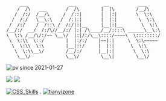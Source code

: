 ```
     ___               ___          __           ___     
    /  /\   ___       /  /\        |  |\        /__/\    
   /  /:/  /__/\     /  /::|       |  |:|       \  \:\   
  /  /:/   \__\:\   /  /:|:|       |  |:|        \  \:\  
 /  /:/    /  /::\ /  /:/|:|__     |__|:|__       \  \:\ 
/__/:/  __/  /:/\//__/:/ |:| /\____/__/::::\ ______\__\:\
\  \:\ /__/\/:/~~ \__\/  |:|/:/\__\::::/~~~~\  \::::::::/
 \  \:\\  \::/        |  |:/:/    |~~|:|     \  \:\~~~~~ 
  \  \:\\  \:\        |__|::/     |  |:|      \  \:\     
   \  \:\\__\/        /__/:/      |__|:|       \  \:\    
    \__\/             \__\/        \__\|        \__\/    
```
![pv since 2021-01-27](https://komarev.com/ghpvc/?username=linxz&color=1677ff&label=🌬🌪_𝟮𝟬𝟮𝟭-𝟬𝟭-𝟮𝟳)

![](https://github-readme-stats.vercel.app/api?username=linxz&show_icons=true&theme=graywhite) ![](https://github-readme-stats.vercel.app/api/top-langs/?username=linxz&hide=Ruby)

<a href="https://github.com/linxz/CSS_Skills" title="🍖
.
🔥">![CSS_Skills](https://github-readme-stats.vercel.app/api/pin/?username=linxz&repo=CSS_Skills&theme=graywhite)</a> . <a href="https://github.com/linxz/tianyizone" title=" . 🐉
.
🏹">![tianyizone](https://github-readme-stats.vercel.app/api/pin/?username=linxz&repo=tianyizone&theme=graywhite)</a>

